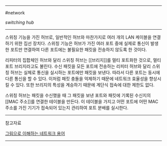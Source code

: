 
---

#network 

*switching hub*

---

스위칭 기능을 가진 허브로, 일반적인 허브와 마찬가지로 여러 개의 LAN 케이블을 연결하기 위한 집선 장치다. 스위칭 기능은 허브가 가진 여러 포트 중에 실제로 통신이 발생한 포트만 연결하여 다른 포트에는 불필요한 패킷을 전송하지 않도록 한 것이다.

리피터의 집합체인 허브와 달리 스위칭 허브는 [[브리지]]를 멀티 포트화한 것으로, 멀티 포트 브리지라고도 불린다. 수신 패킷을 모든 포트에 전송하는 리피터 허브와 달리 스위칭 허브는 실체로 통신을 실시하는 포트에만 패킷을 보낸다. 따라서 다른 포트는 동시에 다른 통신을 할 수 있다. 이처럼 패킷 충돌을 억제하기 때문에 네트워크 효율성을 향상시킬 수 있다. 또한 브리지의 특성을 계승하기 때문에 계단식 접속에 대한 제한도 없다.

스위칭 허브는 패킷을 수신했을 때 그 패킷을 보낸 포트와 패킷에 기록된 수신지의 [[MAC 주소]]를 연결한 테이블을 만든다. 이 테이블을 가지고 어떤 포트에 어떤 MAC 주소를 가진 기기가 접속되어 있는지 관리하여 포트 분배를 실시한다.

---

참고자료

[그림으로 이해하는 네트워크 용어](https://product.kyobobook.co.kr/detail/S000001834837)

---
